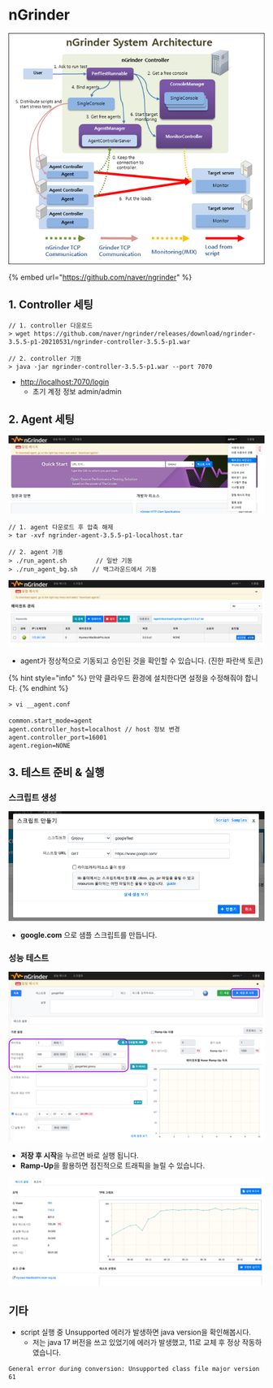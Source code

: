 # nGrinder

![](<../.gitbook/assets/image (3) (1) (1).png>)

{% embed url="https://github.com/naver/ngrinder" %}

## 1. Controller 세팅

```shell
// 1. controller 다운로드
> wget https://github.com/naver/ngrinder/releases/download/ngrinder-3.5.5-p1-20210531/ngrinder-controller-3.5.5-p1.war

// 2. controller 기동 
> java -jar ngrinder-controller-3.5.5-p1.war --port 7070  
```

* [http://localhost:7070/login](http://localhost:7070/login)&#x20;
  * 초기 계정 정보 admin/admin

## 2. Agent 세팅

![admin > 에이전트 다운로드](<../.gitbook/assets/image (10) (1) (1).png>)

```shell
// 1. agent 다운로드 후 압축 해제
> tar -xvf ngrinder-agent-3.5.5-p1-localhost.tar 

// 2. agent 기동 
> ./run_agent.sh        // 일반 기동 
> ./run_agent_bg.sh    // 백그라운드에서 기동 
```

![admin > 에이전트 관리](<../.gitbook/assets/image (1) (1).png>)

* agent가 정상적으로 기동되고 승인된 것을 확인할 수 있습니다. (진한 파란색 토큰)

{% hint style="info" %}
만약 클라우드 환경에 설치한다면 설정을 수정해줘야 합니다.
{% endhint %}

```shell
> vi __agent.conf

common.start_mode=agent
agent.controller_host=localhost // host 정보 변경
agent.controller_port=16001
agent.region=NONE
```

## 3. 테스트 준비 & 실행

### 스크립트 생성

![스크립트 > 만들기 > 스크립트 만들기](<../.gitbook/assets/image (6) (1) (1).png>)

* **google.com** 으로 샘플 스크립트를 만듭니다.

### 성능 테스트

![성능 테스트 > 테스트 생성](<../.gitbook/assets/image (9) (1).png>)

* **저장 후 시작**을 누르면 바로 실행 됩니다.
* **Ramp-Up**을 활용하면 점진적으로 트래픽을 늘릴 수 있습니다.

![테스트 결과](<../.gitbook/assets/image (6) (1).png>)

## 기타

* script 실행 중 Unsupported 에러가 발생하면 java version을 확인해봅시다.
  * 저는 java 17 버전을 쓰고 있었기에 에러가 발생했고, 11로 교체 후 정상 작동하였습니다.&#x20;

```
General error during conversion: Unsupported class file major version 61
```

